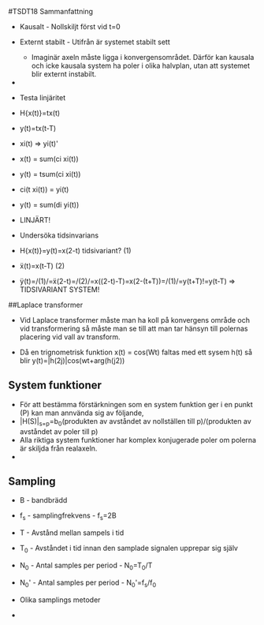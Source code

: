 #TSDT18 Sammanfattning

* Kausalt - Nollskiljt först vid t=0
* Externt stabilt - Utifrån är systemet stabilt sett
  * Imaginär axeln måste ligga i konvergensområdet. Därför kan kausala och icke kausala system ha poler i olika halvplan, utan att systemet blir externt instabilt.
* 
* Testa linjäritet
 * H{x(t)}=tx(t) 
 * y(t)=tx(t-T)
 * xi(t) => yi(t)'
 * x(t) = sum(ci xi(t))
 * y(t) = tsum(ci xi(t))
 * ci(t xi(t)) = yi(t)
 * y(t) = sum(di yi(t))
 * LINJÄRT!
 

* Undersöka tidsinvarians
 * H{x(t)}=y(t)=x(2-t) tidsivariant? (1)
 * ẍ(t)=x(t-T) (2)
 * ÿ(t)=/(1)/=ẍ(2-t)=/(2)/=x((2-t)-T)=x(2-(t+T))=/(1)/=y(t+T)!=y(t-T) => TIDSIVARIANT SYSTEM!



##Laplace transformer

* Vid Laplace transformer måste man ha koll på konvergens område och vid transformering så måste man se till att man tar  hänsyn till polernas placering vid vall av transform.

* Då en trignometrisk funktion x(t) = cos(Wt) faltas med ett sysem h(t) så blir y(t)=|h(2j)|cos(wt+arg(h(j2))

## System funktioner

* För att bestämma förstärkningen som en system funktion ger i en punkt (P) kan man annvända sig av följande,
 * |H(S)|<sub>s=p</sub>=b<sub>0</sub>(produkten av avståndet av nollställen till p)/(produkten av avståndet av poler till p)
* Alla riktiga system funktioner har komplex konjugerade poler om polerna är skiljda från realaxeln.
* 

## Sampling

* B - bandbrädd
* f<sub>s</sub> - samplingfrekvens - f<sub>s</sub>=2B
* T - Avstånd mellan sampels i tid
* T<sub>0</sub> - Avståndet i tid innan den samplade signalen upprepar sig själv
* N<sub>0</sub> - Antal samples per period - N<sub>0</sub>=T<sub>0</sub>/T
* N<sub>0</sub>' - Antal samples per period - N<sub>0</sub>'=f<sub>s</sub>/f<sub>0</sub>


* Olika samplings metoder
 * 
 

